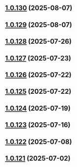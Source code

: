 ## [1.0.130](https://github.com/binary-braids/github-actions-runner/compare/v1.0.129...v1.0.130) (2025-08-07)



## [1.0.129](https://github.com/binary-braids/github-actions-runner/compare/v1.0.128...v1.0.129) (2025-08-07)



## [1.0.128](https://github.com/binary-braids/github-actions-runner/compare/v1.0.127...v1.0.128) (2025-07-26)



## [1.0.127](https://github.com/binary-braids/github-actions-runner/compare/v1.0.126...v1.0.127) (2025-07-23)



## [1.0.126](https://github.com/binary-braids/github-actions-runner/compare/v1.0.125...v1.0.126) (2025-07-22)



## [1.0.125](https://github.com/binary-braids/github-actions-runner/compare/v1.0.124...v1.0.125) (2025-07-22)



## [1.0.124](https://github.com/binary-braids/github-actions-runner/compare/v1.0.123...v1.0.124) (2025-07-19)



## [1.0.123](https://github.com/binary-braids/github-actions-runner/compare/v1.0.122...v1.0.123) (2025-07-16)



## [1.0.122](https://github.com/binary-braids/github-actions-runner/compare/v1.0.121...v1.0.122) (2025-07-08)



## [1.0.121](https://github.com/binary-braids/github-actions-runner/compare/v1.0.120...v1.0.121) (2025-07-02)



